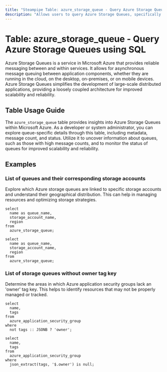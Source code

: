 ```yaml
---
title: "Steampipe Table: azure_storage_queue - Query Azure Storage Queues using SQL"
description: "Allows users to query Azure Storage Queues, specifically to obtain detailed information about the queues, including metadata, message count, and status."
---
```


# Table: azure_storage_queue - Query Azure Storage Queues using SQL

Azure Storage Queues is a service in Microsoft Azure that provides reliable messaging between and within services. It allows for asynchronous message queuing between application components, whether they are running in the cloud, on the desktop, on-premises, or on mobile devices. Azure Storage Queues simplifies the development of large-scale distributed applications, providing a loosely coupled architecture for improved scalability and reliability.

## Table Usage Guide

The `azure_storage_queue` table provides insights into Azure Storage Queues within Microsoft Azure. As a developer or system administrator, you can explore queue-specific details through this table, including metadata, message count, and status. Utilize it to uncover information about queues, such as those with high message counts, and to monitor the status of queues for improved scalability and reliability.

## Examples

### List of queues and their corresponding storage accounts
Explore which Azure storage queues are linked to specific storage accounts and understand their geographical distribution. This can help in managing resources and optimizing storage strategies.

```sql+postgres
select
  name as queue_name,
  storage_account_name,
  region
from
  azure_storage_queue;
```

```sql+sqlite
select
  name as queue_name,
  storage_account_name,
  region
from
  azure_storage_queue;
```

### List of storage queues without owner tag key
Determine the areas in which Azure application security groups lack an 'owner' tag key. This helps to identify resources that may not be properly managed or tracked.

```sql+postgres
select
  name,
  tags
from
  azure_application_security_group
where
  not tags :: JSONB ? 'owner';
```

```sql+sqlite
select
  name,
  tags
from
  azure_application_security_group
where
  json_extract(tags, '$.owner') is null;
```